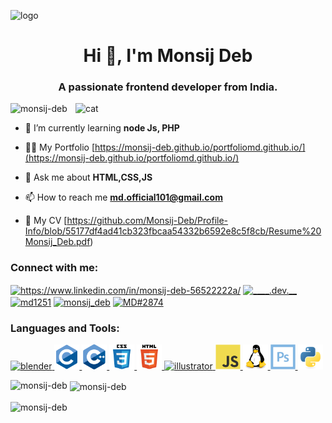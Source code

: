 ![logo](https://media2.giphy.com/headers/GitHub/w8ZJLtJbmuph.gif)
<h1 align="center">Hi 👋, I'm Monsij Deb</h1>
<h3 align="center">A passionate frontend developer from India.</h3>
<img align="right" alt="cat" width="400" src="https://cdn.dribbble.com/users/2789762/screenshots/8630894/media/583b209224b027954cb6e8b9901cb731.gif">

<p align="left"> <img src="https://komarev.com/ghpvc/?username=monsij-deb&label=Profile%20views&color=0e75b6&style=flat" alt="monsij-deb" /> </p>

- 🌱 I’m currently learning **node Js, PHP**

- 👨‍💻 My Portfolio [https://monsij-deb.github.io/portfoliomd.github.io/](https://monsij-deb.github.io/portfoliomd.github.io/)

- 💬 Ask me about **HTML,CSS,JS**

- 📫 How to reach me **md.official101@gmail.com**

- 📄 My CV [https://github.com/Monsij-Deb/Profile-Info/blob/55177df4ad41cb323fbcaa54332b6592e8c5f8cb/Resume%20Monsij_Deb.pdf)

<h3 align="left">Connect with me:</h3>
<p align="left">
<a href="https://www.linkedin.com/in/monsij-deb/" target="blank"><img align="center" src="https://raw.githubusercontent.com/rahuldkjain/github-profile-readme-generator/master/src/images/icons/Social/linked-in-alt.svg" alt="https://www.linkedin.com/in/monsij-deb-56522222a/" height="30" width="40" /></a>
<a href="https://instagram.com/____.dev.__" target="blank"><img align="center" src="https://raw.githubusercontent.com/rahuldkjain/github-profile-readme-generator/master/src/images/icons/Social/instagram.svg" alt="____.dev.__" height="30" width="40" /></a>
<a href="https://www.hackerrank.com/md1251" target="blank"><img align="center" src="https://raw.githubusercontent.com/rahuldkjain/github-profile-readme-generator/master/src/images/icons/Social/hackerrank.svg" alt="md1251" height="30" width="40" /></a>
<a href="https://www.leetcode.com/monsij_deb" target="blank"><img align="center" src="https://raw.githubusercontent.com/rahuldkjain/github-profile-readme-generator/master/src/images/icons/Social/leet-code.svg" alt="monsij_deb" height="30" width="40" /></a>
<a href="https://discord.gg/MD#2874" target="blank"><img align="center" src="https://raw.githubusercontent.com/rahuldkjain/github-profile-readme-generator/master/src/images/icons/Social/discord.svg" alt="MD#2874" height="30" width="40" /></a>
</p>

<h3 align="left">Languages and Tools:</h3>
<p align="left"> <a href="https://www.blender.org/" target="_blank" rel="noreferrer"> <img src="https://download.blender.org/branding/community/blender_community_badge_white.svg" alt="blender" width="40" height="40"/> </a> <a href="https://www.cprogramming.com/" target="_blank" rel="noreferrer"> <img src="https://raw.githubusercontent.com/devicons/devicon/master/icons/c/c-original.svg" alt="c" width="40" height="40"/> </a> <a href="https://www.w3schools.com/cpp/" target="_blank" rel="noreferrer"> <img src="https://raw.githubusercontent.com/devicons/devicon/master/icons/cplusplus/cplusplus-original.svg" alt="cplusplus" width="40" height="40"/> </a> <a href="https://www.w3schools.com/css/" target="_blank" rel="noreferrer"> <img src="https://raw.githubusercontent.com/devicons/devicon/master/icons/css3/css3-original-wordmark.svg" alt="css3" width="40" height="40"/> </a> <a href="https://www.w3.org/html/" target="_blank" rel="noreferrer"> <img src="https://raw.githubusercontent.com/devicons/devicon/master/icons/html5/html5-original-wordmark.svg" alt="html5" width="40" height="40"/> </a> <a href="https://www.adobe.com/in/products/illustrator.html" target="_blank" rel="noreferrer"> <img src="https://www.vectorlogo.zone/logos/adobe_illustrator/adobe_illustrator-icon.svg" alt="illustrator" width="40" height="40"/> </a> <a href="https://developer.mozilla.org/en-US/docs/Web/JavaScript" target="_blank" rel="noreferrer"> <img src="https://raw.githubusercontent.com/devicons/devicon/master/icons/javascript/javascript-original.svg" alt="javascript" width="40" height="40"/> </a> <a href="https://www.linux.org/" target="_blank" rel="noreferrer"> <img src="https://raw.githubusercontent.com/devicons/devicon/master/icons/linux/linux-original.svg" alt="linux" width="40" height="40"/> </a> <a href="https://www.photoshop.com/en" target="_blank" rel="noreferrer"> <img src="https://raw.githubusercontent.com/devicons/devicon/master/icons/photoshop/photoshop-line.svg" alt="photoshop" width="40" height="40"/> </a> <a href="https://www.python.org" target="_blank" rel="noreferrer"> <img src="https://raw.githubusercontent.com/devicons/devicon/master/icons/python/python-original.svg" alt="python" width="40" height="40"/> </a> </p>

<p><img align="left" src="https://github-readme-stats.vercel.app/api/top-langs?username=monsij-deb&show_icons=true&locale=en&layout=compact" alt="monsij-deb" /></p>

<p>&nbsp;<img align="center" src="https://github-readme-stats.vercel.app/api?username=monsij-deb&show_icons=true&locale=en" alt="monsij-deb" /></p>

<p><img align="center" src="https://github-readme-streak-stats.herokuapp.com/?user=monsij-deb&" alt="monsij-deb" /></p>

